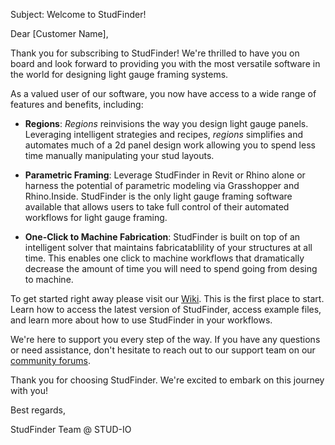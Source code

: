 Subject: Welcome to StudFinder!

Dear [Customer Name],

Thank you for subscribing to StudFinder! We're thrilled to have you on board and look forward to providing you with the most versatile software in the world for designing light gauge framing systems.

As a valued user of our software, you now have access to a wide range of features and benefits, including:

- **Regions**: *Regions* reinvisions the way you design light gauge panels.  Leveraging intelligent strategies and recipes, *regions* simplifies and automates much of a 2d panel design work allowing you to spend less time manually manipulating your stud layouts.

- **Parametric Framing**: Leverage StudFinder in Revit or Rhino alone or harness the potential of parametric modeling via Grasshopper and Rhino.Inside.  StudFinder is the only light gauge framing software available that allows users to take full control of their automated workflows for light gauge framing.

- **One-Click to Machine Fabrication**: StudFinder is built on top of an intelligent solver that maintains fabricatablility of your structures at all time.  This enables one click to machine workflows that dramatically decrease the amount of time you will need to spend going from desing to machine.

To get started right away please visit our [Wiki](https://studfinder.io/learn#readme).  This is the first place to start. Learn how to access the latest version of StudFinder, access example files, and learn more about how to use StudFinder in your workflows.

We're here to support you every step of the way. If you have any questions or need assistance, don't hesitate to reach out to our support team on our [community forums](https://studio.discourse.group/).

Thank you for choosing StudFinder. We're excited to embark on this journey with you!

Best regards,

StudFinder Team @ STUD-IO